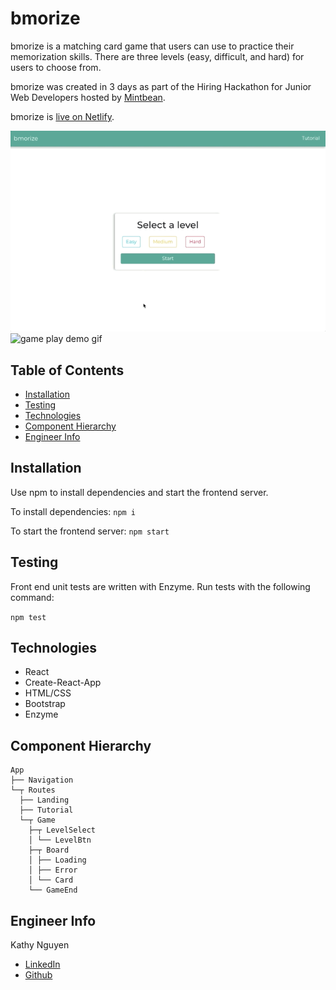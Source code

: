 # bmorize

bmorize is a matching card game that users can use to practice their memorization skills.
There are three levels (easy, difficult, and hard) for users to choose from.

bmorize was created in 3 days as part of the Hiring Hackathon for Junior Web Developers hosted by [Mintbean](https://mintbean.io/). 

bmorize is [live on Netlify](https://bmorize.netlify.app/).

![level select demo gif](src/assets/level-select-demo.gif)
![game play demo gif](src/assets/game-play-demo.gif)

## Table of Contents

- [Installation](https://github.com/kathyn138/bmorize#installation)
- [Testing](https://github.com/kathyn138/bmorize#testing)
- [Technologies](https://github.com/kathyn138/bmorize#technologies)
- [Component Hierarchy](https://github.com/kathyn138/bmorize#component-hierarchy)
- [Engineer Info](https://github.com/kathyn138/bmorize#engineer-info)

## Installation

Use npm to install dependencies and start the frontend server.

To install dependencies:
`npm i`

To start the frontend server: `npm start`

## Testing

Front end unit tests are written with Enzyme. Run tests with the following command:

`npm test`

## Technologies

- React
- Create-React-App
- HTML/CSS
- Bootstrap
- Enzyme

## Component Hierarchy

```
App
├── Navigation
└─┬ Routes
  ├── Landing
  ├── Tutorial
  └─┬ Game
    ├─┬ LevelSelect
    │ └── LevelBtn
    ├─┬ Board
    │ ├── Loading
    │ ├── Error
    │ └── Card
    └── GameEnd
```

## Engineer Info

Kathy Nguyen
- [LinkedIn](https://www.linkedin.com/in/kathy-n-709a5)
- [Github](https://github.com/kathyn138)
